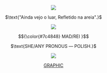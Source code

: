<p align="center">
<img src="https://files.catbox.moe/j3mbh6.gif"/>
</p>
<p align="center">
$\text{"Ainda vejo o luar, Refletido na areia".}$
</p>
<p align="center">
<img src="https://64.media.tumblr.com/afb873ec18cb49ff027c675e6c9c6a43/89345c0ce524fc36-6e/s540x810/c66fefb480ebddb52011f582e04fea0e1981f3dd.png"/>

<p align="center">

</p>
<p align="center">
$${\color{#7c4848} MAD/REI }$$ 
</p>
<p align="center">
$\text{SHE/ANY PRONOUS ― POLISH.}$
</p>
<p align="center">
<img src="https://files.catbox.moe/j3mbh6.gif"/>
</p>
<div align="center">

  [GRAPHIC](https://www.tumblr.com/lavendergalactic/746230544372776960/arlecchino-rentry-graphics)
</div>
